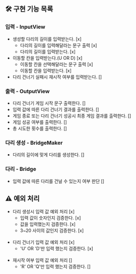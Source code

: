 ## 🛠 구현 기능 목록

### 입력 - InputView
- 생성할 다리의 길이를 입력받는다. [x]
  - 다리의 길이를 입력해달라는 문구 출력 [x]
  - 다리의 길이를 입력받는다. [x]
- 이동할 칸을 입력받는다.(U OR D) [x]
  - 이동할 칸을 선택해달라는 문구 출력 [x]
  - 이동할 칸을 입력받는다. [x]
- 다리 건너기 실패시 재시작 여부를 입력받는다. []
### 출력 - OutputView
- 다리 건너기 게임 시작 문구 출력한다. []
- 입력 값에 따른 다리 건너기 결과를 출력한다. []
- 게임 종료 또는 다리 건너기 성공시 최종 게임 결과를 출력한다. []
- 게임 성공 여부를 출력한다. []
- 총 시도한 횟수를 출력한다. []
### 다리 생성 - BridgeMaker
- 다리의 길이에 맞게 다리를 생성한다. []
### 다리 - Bridge
- 입력 값에 따른 다리를 건널 수 있는지 여부 판단 []
## ⚠️ 예외 처리

- 다리 생성시 입력 값 예외 처리 [x]
    - 입력 값이 숫자인지 검증한다. [x]
    - 값을 입력했는지 검증한다. [x]
    - 3~20 사이의 값인지 검증한다. [x]
      <br><br>
- 다리 건너기 입력 값 예외 처리 [x]
    - 'U' OR 'D'만 입력 했는지 검증한다. [x]
      <br><br>
- 재시작 여부 입력 값 예외 처리 []
    - 'R' OR 'Q'만 입력 했는지 검증한다. []